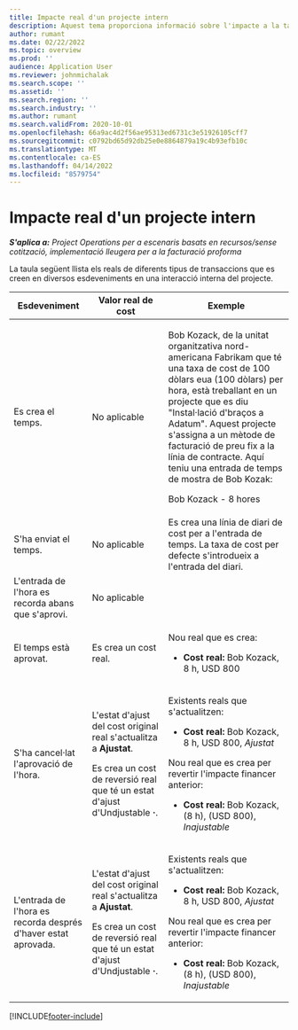 ```yaml
---
title: Impacte real d'un projecte intern
description: Aquest tema proporciona informació sobre l'impacte a la taula Actuals en diversos esdeveniments per a un projecte intern a Microsoft Dynamics 365 Project Operations.
author: rumant
ms.date: 02/22/2022
ms.topic: overview
ms.prod: ''
audience: Application User
ms.reviewer: johnmichalak
ms.search.scope: ''
ms.assetid: ''
ms.search.region: ''
ms.search.industry: ''
ms.author: rumant
ms.search.validFrom: 2020-10-01
ms.openlocfilehash: 66a9ac4d2f56ae95313ed6731c3e51926105cff7
ms.sourcegitcommit: c0792bd65d92db25e0e8864879a19c4b93efb10c
ms.translationtype: MT
ms.contentlocale: ca-ES
ms.lasthandoff: 04/14/2022
ms.locfileid: "8579754"
---
```

# <a name="actuals-impact-for-an-internal-project"></a>Impacte real d'un projecte intern

_**S'aplica a:** Project Operations per a escenaris basats en recursos/sense cotització, implementació lleugera per a la facturació proforma_

La taula següent llista els reals de diferents tipus de transaccions que es creen en diversos esdeveniments en una interacció interna del projecte.

| Esdeveniment | Valor real de cost | Exemple |
|---|---|---|
| Es crea el temps. | No aplicable | <p>Bob Kozack, de la unitat organitzativa nord-americana Fabrikam que té una taxa de cost de 100 dòlars eua (100 dòlars) per hora, està treballant en un projecte que es diu "Instal·lació d'braços a Adatum". Aquest projecte s'assigna a un mètode de facturació de preu fix a la línia de contracte. Aquí teniu una entrada de temps de mostra de Bob Kozak:</p><p>Bob Kozack - 8 hores</p> |
| S'ha enviat el temps. | No aplicable | Es crea una línia de diari de cost per a l'entrada de temps. La taxa de cost per defecte s'introdueix a l'entrada del diari. |
| L'entrada de l'hora es recorda abans que s'aprovi. | No aplicable | |
| El temps està aprovat. | Es crea un cost real. | <p>Nou real que es crea:</p><ul><li>**Cost real:** Bob Kozack, 8 h, USD 800</li></ul> |
| S'ha cancel·lat l'aprovació de l'hora. | <p>L'estat d'ajust del cost original real s'actualitza a **Ajustat**.</p><p>Es crea un cost de reversió real que té un estat d'ajust d'Undjustable **·**.</p> | <p>Existents reals que s'actualitzen:</p><ul><li>**Cost real:** Bob Kozack, 8 h, USD 800, *Ajustat*</li></ul><p>Nou real que es crea per revertir l'impacte financer anterior:</p><ul><li>**Cost real:** Bob Kozack, (8 h), (USD 800), *Inajustable*</li></ul> |
| L'entrada de l'hora es recorda després d'haver estat aprovada. | <p>L'estat d'ajust del cost original real s'actualitza a **Ajustat**.</p><p>Es crea un cost de reversió real que té un estat d'ajust d'Undjustable **·**.</p> | <p>Existents reals que s'actualitzen:</p><ul><li>**Cost real:** Bob Kozack, 8 h, USD 800, *Ajustat*</li></ul><p>Nou real que es crea per revertir l'impacte financer anterior:</p><ul><li>**Cost real:** Bob Kozack, (8 h), (USD 800), *Inajustable*</li></ul> |

[!INCLUDE[footer-include](../includes/footer-banner.md)]
